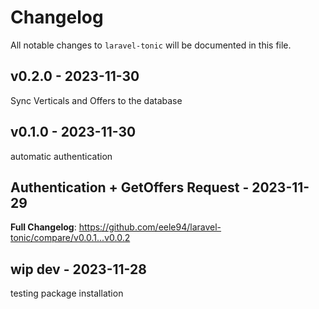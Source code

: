 # Changelog

All notable changes to `laravel-tonic` will be documented in this file.

## v0.2.0 - 2023-11-30

Sync Verticals and Offers to the database

## v0.1.0 - 2023-11-30

automatic authentication

## Authentication + GetOffers Request - 2023-11-29

**Full Changelog**: https://github.com/eele94/laravel-tonic/compare/v0.0.1...v0.0.2

## wip dev - 2023-11-28

testing package installation
